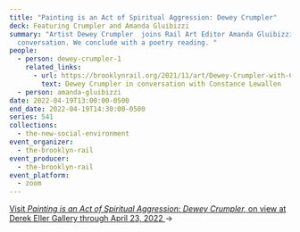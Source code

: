 ```yaml
---
title: "Painting is an Act of Spiritual Aggression: Dewey Crumpler"
deck: Featuring Crumpler and Amanda Gluibizzi
summary: "Artist Dewey Crumpler  joins Rail Art Editor Amanda Gluibizzi for a
  conversation. We conclude with a poetry reading. "
people:
  - person: dewey-crumpler-1
    related_links:
      - url: https://brooklynrail.org/2021/11/art/Dewey-Crumpler-with-Constance-Lewallen
        text: Dewey Crumpler in conversation with Constance Lewallen
  - person: amanda-gluibizzi
date: 2022-04-19T13:00:00-0500
end_date: 2022-04-19T14:30:00-0500
series: 541
collections:
  - the-new-social-environment
event_organizer:
  - the-brooklyn-rail
event_producer:
  - the-brooklyn-rail
event_platform:
  - zoom
---
```

[Visit *Painting is an Act of Spiritual Aggression: Dewey Crumpler,* on view at Derek Eller Gallery through April 23, 2022 ](https://www.derekeller.com/exhibitions/dewey-crumpler)→